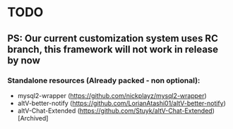 # TODO
## PS: Our current customization system uses RC branch, this framework will not work in release by now
### Standalone resources (Already packed - non optional):

- mysql2-wrapper (https://github.com/nickplayz/mysql2-wrapper)
- altV-better-notify (https://github.com/LorianAtashi01/altV-better-notify)
- altV-Chat-Extended (https://github.com/Stuyk/altV-Chat-Extended) [Archived]
